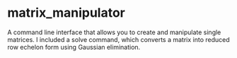 # matrix_manipulator
A command line interface that allows you to create and manipulate single matrices.
I included a solve command, which converts a matrix into reduced row echelon form using Gaussian elimination.
